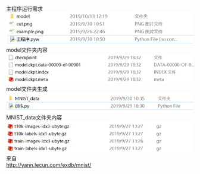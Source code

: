 主程序运行需求    
![image](./图片/1.png)  
model文件夹内容
![image](./图片/4.png)  
model文件夹生成
![image](./图片/2.png)  
MNIST_data文件夹内容  
![image](./图片/3.png)  
来自  
http://yann.lecun.com/exdb/mnist/
